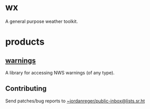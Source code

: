 # wx

A general purpose weather toolkit.

# products

## [warnings](https://pkg.go.dev/jordanreger.com/wx/products/warnings)

A library for accessing NWS warnings (of any type).

## Contributing

Send patches/bug reports to <~jordanreger/public-inbox@lists.sr.ht>
